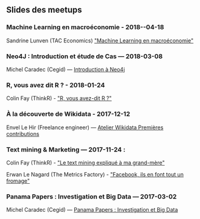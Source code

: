 ## Slides des meetups

### Machine Learning en macroéconomie - 2018--04-18

Sandrine Lunven (TAC Economics) ["Machine Learning en macroéconomie"](https://github.com/breizhdataclub/slides-meetup/blob/master/TAC%20ECONOMICS%20-%20Meetup%202018%2004%20-%20Machine%20learning%20en%20macroeconomie.pdf)

### Neo4J : Introduction et étude de Cas — 2018-03-08

Michel Caradec (Cegid) — [Introduction à Neo4j](https://michelcaradec.github.io/Neo4j%20Introduction/index.html)

### R, vous avez dit R ? - 2018-01-24

Colin Fay (ThinkR) - ["R, vous avez-dit R ?"](https://github.com/ThinkR-open/meetup-r)

### À la découverte de Wikidata - 2017-12-12

Envel Le Hir (Freelance engineer) — [Atelier Wikidata Premières contributions](https://commons.wikimedia.org/wiki/File:FR_-_Atelier_Wikidata_Premi%C3%A8res_contributions_(d%C3%A9cembre_2017,_Rennes).pdf)

### Text mining & Marketing — 2017-11-24 :

Colin Fay (ThinkR) - ["Le text mining expliqué à ma grand-mère"](https://github.com/ColinFay/conf/blob/master/2017-11-breizh-data-club/fay_colin_tm_explique_grand_mere.pdf)

Erwan Le Nagard (The Metrics Factory) - ["Facebook, ils en font tout un fromage"](https://github.com/breizhdataday/slides-meetup/blob/master/FMCG_BreizhDataClub_vf.pdf)

### Panama Papers : Investigation et Big Data — 2017-03-02

Michel Caradec (Cegid) — [Panama Papers : Investigation et Big Data](https://github.com/michelcaradec/Panama-Papers)
